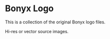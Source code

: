 # Bonyx Logo

This is a collection of the original Bonyx logo files. 

Hi-res or vector source images.
